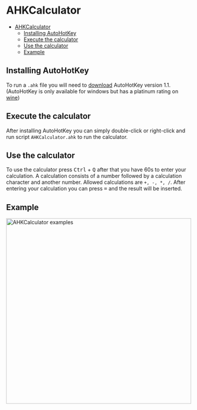 # AHKCalculator

- [AHKCalculator](#ahkcalculator)
    - [Installing AutoHotKey](#installing-autohotkey)
    - [Execute the calculator](#execute-the-calculator)
    - [Use the calculator](#use-the-calculator)
    - [Example](#example)


## Installing AutoHotKey
To run a `.ahk` file you will need to [download](https://www.autohotkey.com/) AutoHotKey version 1.1. (AutoHotKey is only available for windows but has a platinum rating on [wine](https://appdb.winehq.org/objectManager.php?sClass=application&iId=5173))

## Execute the calculator
After installing AutoHotKey you can simply double-click or right-click and run script `AHKCalculator.ahk` to run the calculator.

## Use the calculator
To use the calculator press <kbd>Ctrl</kbd> + <kbd>Q</kbd> after that you have 60s to enter your calculation.
A calculation consists of a number followed by a calculation character and another number. Allowed calculations are `+, -, *, /`.
After entering your calculation you can press <kbd>=</kbd> and the result will be inserted.

## Example

<img alt="AHKCalculator examples" src="resources/AHKCalculator-example.gif" width="500"/>
